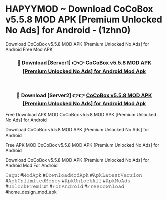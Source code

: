 # HAPYYMOD ~ Download CoCoBox v5.5.8 MOD APK [Premium Unlocked No Ads] for Android - (1zhn0)
Download CoCoBox v5.5.8 MOD APK [Premium Unlocked No Ads] for Android Free Mod APK

<div align="center">
<h3>🔴 Download [Server1] 👉👉 <a href="https://apk-comot.site?title=CoCoBox_v5.5.8_MOD_APK_[Premium_Unlocked_No_Ads]_for_Android">CoCoBox v5.5.8 MOD APK [Premium Unlocked No Ads] for Android Mod Apk</a></h3><br>

<h3>🔴 Download [Server2] 👉👉 <a href="https://apk-comot.site?title=CoCoBox_v5.5.8_MOD_APK_[Premium_Unlocked_No_Ads]_for_Android">CoCoBox v5.5.8 MOD APK [Premium Unlocked No Ads] for Android Mod Apk</a></h3>
</div>


Free Download APK MOD CoCoBox v5.5.8 MOD APK [Premium Unlocked No Ads] for Android

Download CoCoBox v5.5.8 MOD APK [Premium Unlocked No Ads] for Android 

Free APK MOD CoCoBox v5.5.8 MOD APK [Premium Unlocked No Ads] for Android 

Download CoCoBox v5.5.8 MOD APK [Premium Unlocked No Ads] for Android Mod For Android

𝚃𝚊𝚐𝚜: #𝙼𝚘𝚍𝙰𝚙𝚔 #𝙳𝚘𝚠𝚗𝚕𝚘𝚊𝚍𝙼𝚘𝚍𝙰𝚙𝚔 #𝙰𝚙𝚔𝙻𝚊𝚝𝚎𝚜𝚝𝚅𝚎𝚛𝚜𝚒𝚘𝚗 #𝙰𝚙𝚔𝚄𝚗𝚕𝚒𝚖𝚒𝚝𝚎𝚍𝙼𝚘𝚗𝚎𝚢 #𝙰𝚙𝚔𝚄𝚗𝚕𝚘𝚌𝚔𝙰𝚕𝚕 #𝙰𝚙𝚔𝙽𝚘𝙰𝚍𝚜 #𝚄𝚗𝚕𝚘𝚌𝚔𝙿𝚛𝚎𝚖𝚒𝚞𝚖 #𝙵𝚘𝚛𝙰𝚗𝚍𝚛𝚘𝚒𝚍 #𝙵𝚛𝚎𝚎𝙳𝚘𝚠𝚗𝚕𝚘𝚊𝚍 #home_design_mod_apk
